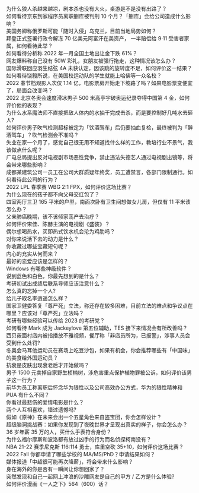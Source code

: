 为什么狼人杀越来越凉，剧本杀也没有大火，桌游是不是没有出路了？  
如何看待京东到家程序员离职删库被判刑 10 个月？「删库」会给公司造成什么影响？  
美国务卿称俄罗斯可能「随时入侵」乌克兰，目前当地局势如何？  
拜登正式签署行政令解冻 70 亿美元阿富汗在美资产， 一半赔偿给 9·11 受害者家属，如何看待此举？  
如何看待分析称 2022 年一月全国土地出让金下跌 61%？  
网友爆料称自己没有 50W 彩礼，女朋友被强行拖走，这种情况该怎么办？  
国际滑联回应羽生结弦 4A 未获认定，因该跳的旋转度不足，如何评价这一结果？  
如何看待饶毅所说，在美国校运动队的学生就能上哈佛等一众名校？  
2022 春节档观影人次仅 1.14 亿，电影票房开始走下坡路了吗？如果电影票变便宜了，局面会改变吗？  
2022 北京冬奥会速度滑冰男子 500 米高亭宇破奥运纪录夺得中国第 4 金，如何评价他的表现？  
为什么水系魔法师不直接把敌人体内的水抽干完成击杀，而是要控制好几吨水去砸人?  
如何评价男子吹气检测超标被定为「饮酒驾车」后仍要抽血复检，最终被判为「醉酒驾车」？吹气检测会不准吗？  
失业在家一个月了，感觉自己很无用不知道找什么样的工作，教培行业不景气，我该做点什么呢？  
广电总局提出反对电视剧市场恶性竞争，禁止违法失德艺人通过电视剧出镜等，将会带来哪些影响？  
成都某建筑公司一员工在公司大群质疑年终奖，员工遭禁言，各部门限制通行。如何看待此公司的行为？  
2022 LPL 春季赛 WBG 2:1 FPX，如何评价这场比赛？  
为什么现在的孩子都不向父母交红包了？  
四室两厅三卫 165 平米的户型，南面次卧有卫生间想做女儿房，但仅有 11 平米该怎么办？  
父亲肺癌晚期，该不该倾家荡产去治疗？  
如何评价宋佳、陈赫主演的电视剧《盛装》？  
偶尔想喝热水，买即热式饮水机会沦为鸡肋吗？  
对你来说活下去的动力是什么？  
你收藏过哪些宝藏短句呢？  
内心的充实从何而来？  
最好的恋爱应该是怎样的？  
Windows 有哪些神级软件？  
说到蓝色和白色，你最先想到的是什么？  
考研初试出成绩后联系导师应该注意什么？  
怎么真的忘掉一个人?  
给儿子取名李逍遥怎么样？  
国家卫健委答复「尊严死」立法，称还存在较多困难，目前立法的难点和争议点在哪里？应该对「尊严死」立法吗？  
考研有哪些经验可以传给 2023 的考研党？  
如何看待 Mark 成为 Jackeylove 第五位辅助，TES 接下来情况会有所改善吗？  
西贝莜面村店内被指播放不雅视频，餐厅称「非店员所为，已报警」，涉事人员会受到什么处罚?  
冬奥会马耳他运动员在赛场上吃豆沙包，如果有机会，你会推荐哪些有「中国味」的美食给外国运动员？  
抗衰是皮肤出现衰老后才开始做吗？  
男子 1500 元卖掉自家野生桢楠树，涉危害重点保护植物罪被公诉，如何评价该男子这一行为？  
前华为员工称离职后怀念华为狼性以及公司高效办公方式，华为的狼性精神和 PUA 有什么不同？  
你看过最悲伤的爱情电影是什么？  
两个人互相喜欢，错过遗憾吗?  
假如《原神》在未来会出一个五星角色来自盗宝团，你会怎样设计？  
超级脑洞挑战赛：如果你发现到了夜晚世界才呈现出真实的样子，你会怎么办？  
36 岁年薪 35 万的人，买什么手表符合身份？  
为什么福尔摩斯和波洛都有放过凶手的行为而名侦探柯南没有？  
NBA 21-22 赛季尼克斯 116:114 勇士，库里空砍 35+10，如何评价这场比赛？  
2022 Fall 你都申请了哪些学校的 MA/MS/PhD？申请结果如何？  
媒体报道「中超很可能再次降薪」，将会带来什么影响？  
身在海外的你是否有一瞬间让你想回家了？  
突然发现和自己一起网上冲浪的沙雕网友是自己的甲方 / 乙方是什么体验?  
如何评价漫画《一人之下》564（600）话？  
